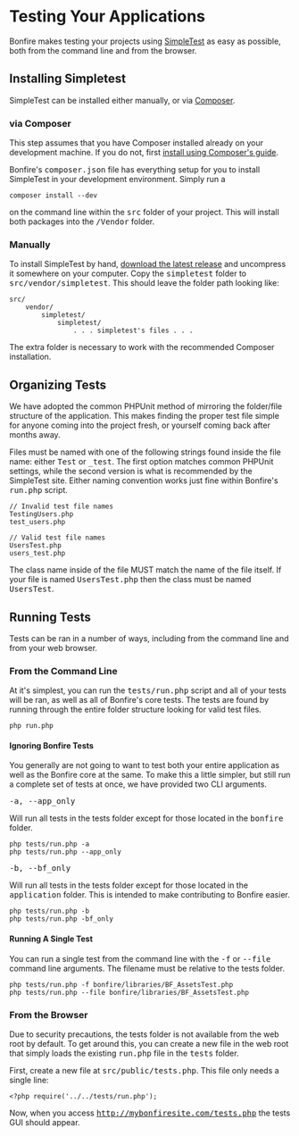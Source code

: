 # Testing Your Applications

Bonfire makes testing your projects using [SimpleTest](http://simpletest.org) as easy as possible, both from the command line and from the browser.

## Installing Simpletest

SimpleTest can be installed either manually, or via [Composer](http://getcomposer.org).

### via Composer

This step assumes that you have Composer installed already on your development machine. If you do not, first [install using Composer's guide](http://getcomposer.org/doc/00-intro.md).

Bonfire's <tt>composer.json</tt> file has everything setup for you to install SimpleTest in your development environment. Simply run a

    composer install --dev

on the command line within the <tt>src</tt> folder of your project. This will install both packages into the <tt>/Vendor</tt> folder.

### Manually

To install SimpleTest by hand, [download the latest release](http://sourceforge.net/projects/simpletest/files/simpletest/simpletest_1.1/simpletest_1.1.0.tar.gz/download) and uncompress it somewhere on your computer. Copy the <tt>simpletest</tt> folder to <tt>src/vendor/simpletest</tt>. This should leave the folder path looking like:

    src/
        vendor/
            simpletest/
                simpletest/
                    . . . simpletest's files . . .

The extra folder is necessary to work with the recommended Composer installation.

## Organizing Tests

We have adopted the common PHPUnit method of mirroring the folder/file structure of the application. This makes finding the proper test file simple for anyone coming into the project fresh, or yourself coming back after months away.

Files must be named with one of the following strings found inside the file name: either <tt>Test</tt> or <tt>_test</tt>. The first option matches common PHPUnit settings, while the second version is what is recommended by the SimpleTest site. Either naming convention works just fine within Bonfire's <tt>run.php</tt> script.

    // Invalid test file names
    TestingUsers.php
    test_users.php

    // Valid test file names
    UsersTest.php
    users_test.php

The class name inside of the file MUST match the name of the file itself. If your file is named <tt>UsersTest.php</tt> then the class must be named <tt>UsersTest</tt>.


## Running Tests

Tests can be ran in a number of ways, including from the command line and from your web browser.

### From the Command Line

At it's simplest, you can run the <tt>tests/run.php</tt> script and all of your tests will be ran, as well as all of Bonfire's core tests. The tests are found by running through the entire folder structure looking for valid test files.

    php run.php


#### Ignoring Bonfire Tests

You generally are not going to want to test both your entire application as well as the Bonfire core at the same. To make this a little simpler, but still run a complete set of tests at once, we have provided two CLI arguments.

<tt>-a, --app_only</tt>

Will run all tests in the tests folder except for those located in the <tt>bonfire</tt> folder.

    php tests/run.php -a
    php tests/run.php --app_only

<tt>-b, --bf_only</tt>

Will run all tests in the tests folder except for those located in the <tt>application</tt> folder. This is intended to make contributing to Bonfire easier.

    php tests/run.php -b
    php tests/run.php -bf_only

#### Running A Single Test

You can run a single test from the command line with the <tt>-f</tt> or <tt>--file</tt> command line arguments. The filename must be relative to the tests folder.

    php tests/run.php -f bonfire/libraries/BF_AssetsTest.php
    php tests/run.php --file bonfire/libraries/BF_AssetsTest.php


### From the Browser

Due to security precautions, the tests folder is not available from the web root by default. To get around this, you can create a new file in the web root that simply loads the existing <tt>run.php</tt> file in the <tt>tests</tt> folder.

First, create a new file at <tt>src/public/tests.php</tt>. This file only needs a single line:

    <?php require('../../tests/run.php');

Now, when you access <tt>http://mybonfiresite.com/tests.php</tt> the tests GUI should appear.